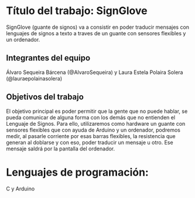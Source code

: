 # Título del trabajo: SignGlove

SignGlove (guante de signos) va a consistir en poder traducir mensajes con lenguajes de signos a texto a traves de un guante con sensores flexibles y un ordenador.

## Integrantes del equipo

Álvaro Sequeira Bárcena (@AlvaroSequeira) y Laura Estela Polaira Solera (@lauraepolainasolera)

## Objetivos del trabajo

El objetivo principal es poder permitir que la gente que no puede hablar, se pueda comunicar de alguna forma con los demás que no entienden el Lenguaje de Signos. Para ello, utilizaremos como hardware un guante con sensores flexibles que con ayuda de Arduino y un ordenador, podremos medir, al pasarle corriente por esas barras flexibles, la resistencia que generan al doblarse y con eso, poder traducir un mensaje u otro. Ese mensaje saldrá por la pantalla del ordenador.

# Lenguajes de programación:
C y Arduino
